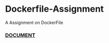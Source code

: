 # Dockerfile-Assignment
A Assignment on DockerFile

### [DOCUMENT](https://drive.google.com/file/d/1EP5vTUF--t90RN6dbojS8RwB3jVep668/view?usp=sharing)

